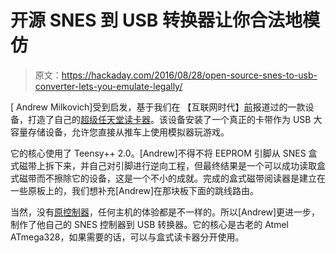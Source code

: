 # 开源 SNES 到 USB 转换器让你合法地模仿

> 原文：<https://hackaday.com/2016/08/28/open-source-snes-to-usb-converter-lets-you-emulate-legally/>

[ Andrew Milkovich]受到启发，基于我们在 【互联网时代】[前](http://hackaday.com/2009/06/19/usb-reader-for-snes-game-carts/)报道过的一款设备，打造了自己的[超级任天堂读卡器](https://github.com/amilkovich/snes-rd)。该设备安装了一个真正的卡带作为 USB 大容量存储设备，允许您直接从推车上使用模拟器玩游戏。

它的核心使用了 Teensy++ 2.0。[Andrew]不得不将 EEPROM 引脚从 SNES 盒式磁带上拆下来，并自己对引脚进行逆向工程，但最终结果是一个可以成功读取盒式磁带而不擦除它的设备，这是一个不小的成就。完成的盒式磁带阅读器是建立在一些原板上的，我们想补充[Andrew]在那块板下面的跳线路由。

当然，没有[原控制器](https://github.com/amilkovich/snes-pad)，任何主机的体验都是不一样的。所以[Andrew]更进一步，制作了他自己的 SNES 控制器到 USB 转换器。它的核心是古老的 Atmel ATmega328，如果需要的话，可以与盒式读卡器分开使用。